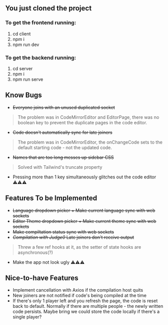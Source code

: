 ## You just cloned the project
### To get the frontend running:
1. cd client
2. npm i
3. npm run dev

### To get the backend running:
1. cd server
2. npm i 
3. npm run serve

## Know Bugs
- ~~Everyone joins with an unused duplicated socket~~
> The problem was in CodeMirrorEditor and EditorPage, there was no boolean key to prevent the duplicate pages in the code editor.
- ~~Code doesn't automatically sync for late joiners~~
> The problem was in CodeMirrorEditor, the onChangeCode sets to the default starting code - not the updated code.
- ~~Names that are too long messes up sidebar CSS~~
> Solved with Tailwind's truncate property

- Pressing more than 1 key simultaneously glitches out the code editor ⚠⚠⚠

## Features To be Implemented
- ~~Language dropdown picker + Make current language sync with web sockets~~
- ~~Editor Theme dropdown picker + Make current theme sync with web sockets~~
- ~~Make compiltation status sync with web sockets~~ 
- ~~*Compilation with Judge0* Late joiners don't receive output~~
> Threw a few ref hooks at it, as the setter of state hooks are asynchronous(?)

- Make the app not look ugly ⚠⚠⚠

## Nice-to-have Features
- Implement cancellation with Axios if the compilation host quits
- New joiners are not notified if code's being compiled at the time
- If there's only 1 player left and you refresh the page, the code is reset back to default. Normally if there are multiple people - the newly written code persists. Maybe bring we could store the code locally if there's a single player?